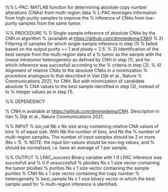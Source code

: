 %% L-PAC: MATLAB function for determining absolute copy number alterations (CNAs) from multi-region data
% L-PAC leverages information from high-purity samples to improve the
% inference of CNAs from low-purity samples from the same tumor.

%% PROCEDURE
% 1) Single-sample inference of absolute CNAs by the CNH.m algorithm
% (available at https://github.com/dmmiedema/CNH)
% 2) Filtering of samples for which single-sample inference in step (1)
% failed based on the output purity == 1 and ploidy < 2.5.
% 3) Identification of the best sample from the multi-region data of a
% tumor as the sample with the lowest intratumor heterogeneity as defined by CNH in step (1), and for which inference was succesfull according to the
% criteria in step (2).
% 4) Alignment of relative CNAs to the absolute CNAs in a minimization
% procedure analogous to that described in Van Dijk et al., Nature
% Communications 2021, for CNH. But with minimization of candidate absolute
% CNA values to the best sample identified in step (3), instead of to
% integer values as in step (1).

%% DEPENDENCY

% CNH.m         available at https://github.com/dmmiedema/CNH. Description in Van
%               Dijk et al., Nature Communications 2021.

%% INPUT
% bin_val       Nb x Ns size array containing relative CNA values of bins
%               of equal size. With Nb the number of bins, and Ns the
%               number of multi-region samples. The number of input samples should be 2 or more (Ns > 1).
%               NOTE: the input bin-values should be non-log values, and
%               should be normalized, i.e. have an average of 1 per sample.

%% OUTPUT
% LPAC_success  Binary variable with 1 if LPAC inference was succesfull and
%               0 if unsuccesfull
% ploidies      Ns x 1 size vector containing the tumor ploidies
% purities      Ns x 1 size vector containing the sample purities
% CNH           Ns x 1 size vector containing the copy number
%               heterogeneity
% best_sample   Ns x 1 size binary vector in which the best sample used for
%               multi-region inference is identified.
